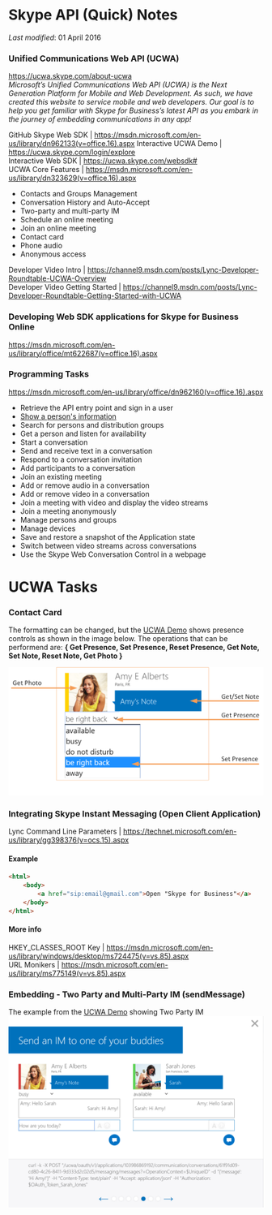 # Skype API (Quick) Notes
*Last modified*: 01 April 2016

### Unified Communications Web API (UCWA) 
https://ucwa.skype.com/about-ucwa  
_Microsoft’s Unified Communications Web API (UCWA) is the Next Generation Platform for Mobile and Web Development. As such, we have created this website to service mobile and web developers. Our goal is to help you get familiar with Skype for Business’s latest API as you embark in the journey of embedding communications in any app!_   

GitHub Skype Web SDK  | https://msdn.microsoft.com/en-us/library/dn962133(v=office.16).aspx 
Interactive UCWA Demo | https://ucwa.skype.com/login/explore  
Interactive Web SDK | https://ucwa.skype.com/websdk#   
UCWA Core Features | https://msdn.microsoft.com/en-us/library/dn323629(v=office.16).aspx
  * Contacts and Groups Management
  * Conversation History and Auto-Accept
  * Two-party and multi-party IM
  * Schedule an online meeting
  * Join an online meeting
  * Contact card
  * Phone audio
  * Anonymous access


Developer Video Intro | https://channel9.msdn.com/posts/Lync-Developer-Roundtable-UCWA-Overview   
Developer Video Getting Started | https://channel9.msdn.com/posts/Lync-Developer-Roundtable-Getting-Started-with-UCWA

### Developing Web SDK applications for Skype for Business Online
https://msdn.microsoft.com/en-us/library/office/mt622687(v=office.16).aspx  

### Programming Tasks
https://msdn.microsoft.com/en-us/library/office/dn962160(v=office.16).aspx  

* Retrieve the API entry point and sign in a user
* [Show a person's information](https://github.com/OfficeDev/skype-docs/blob/master/ShowPersonInfo.md)
* Search for persons and distribution groups
* Get a person and listen for availability
* Start a conversation
* Send and receive text in a conversation
* Respond to a conversation invitation
* Add participants to a conversation
* Join an existing meeting
* Add or remove audio in a conversation
* Add or remove video in a conversation
* Join a meeting with video and display the video streams
* Join a meeting anonymously
* Manage persons and groups
* Manage devices
* Save and restore a snapshot of the Application state
* Switch between video streams across conversations
* Use the Skype Web Conversation Control in a webpage


# UCWA Tasks
### Contact Card
The formatting can be changed, but the [UCWA Demo](https://ucwa.skype.com/login/explore) shows presence controls as shown in the image below. The operations that can be performend are: **{ Get Presence, Set Presence, Reset Presence, Get Note, Set Note, Reset Note, Get Photo }**  

![](images/SkypeUCWADemo2.png)

### Integrating Skype Instant Messaging (Open Client Application)

Lync Command Line Parameters | https://technet.microsoft.com/en-us/library/gg398376(v=ocs.15).aspx
#### Example
```html
<html>
	<body>
		<a href="sip:email@gmail.com">Open "Skype for Business"</a>
	</body>
</html>
```
#### More info  
HKEY_CLASSES_ROOT Key | https://msdn.microsoft.com/en-us/library/windows/desktop/ms724475(v=vs.85).aspx  
URL Monikers | https://msdn.microsoft.com/en-us/library/ms775149(v=vs.85).aspx  
 
### Embedding - Two Party and Multi-Party IM (sendMessage)
The example from the [UCWA Demo](https://ucwa.skype.com/login/explore) showing Two Party IM
![](images/SkypeUCWADemoSendMessages1.png)
